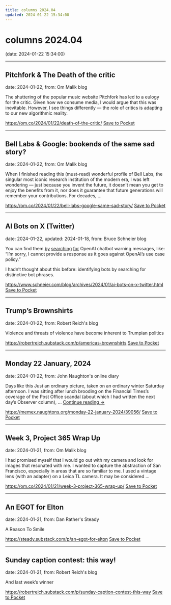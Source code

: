 ```yaml
---
title: columns 2024.04
updated: 2024-01-22 15:34:00
---
```


# columns 2024.04

(date: 2024-01-22 15:34:00)

---

## Pitchfork & The Death of the critic

date: 2024-01-22, from: Om Malik blog

The shuttering of the popular music website Pitchfork has led to a eulogy for the critic. Given how we consume media, I would argue that this was inevitable. However, I see things differently — the role of critics is adapting to our new algorithmic reality.

<span class="feed-item-link">
<a href="https://om.co/2024/01/22/death-of-the-critic/">https://om.co/2024/01/22/death-of-the-critic/</a> <a href="https://getpocket.com/save" class="pocket-btn" data-lang="en" data-save-url="https://om.co/2024/01/22/death-of-the-critic/">Save to Pocket</a>
</span>

---

## Bell Labs & Google: bookends of the same sad story?

date: 2024-01-22, from: Om Malik blog

When I finished reading this&#160;(must-read) wonderful profile of Bell Labs, the singular most iconic research institution of the modern era, I was left wondering — just because you invent the future, it doesn’t mean you get to enjoy the benefits from it, nor does it guarantee that future generations will remember your contributions. For decades, &#8230;

<span class="feed-item-link">
<a href="https://om.co/2024/01/22/bell-labs-google-same-sad-story/">https://om.co/2024/01/22/bell-labs-google-same-sad-story/</a> <a href="https://getpocket.com/save" class="pocket-btn" data-lang="en" data-save-url="https://om.co/2024/01/22/bell-labs-google-same-sad-story/">Save to Pocket</a>
</span>

---

## AI Bots on X (Twitter)

date: 2024-01-22, updated: 2024-01-18, from: Bruce Schneier blog

<p>You can find them <a href="https://techcrunch.com/2024/01/10/it-sure-looks-like-x-twitter-has-a-verified-bot-problem/">by</a> <a href="https://mastodon.social/@fromjason/111728926755691690">searching</a> <a href="https://nitter.net/HeidiOwens74085/status/1744962089758687516#m">for</a> OpenAI chatbot warning messages, like: &#8220;I&#8217;m sorry, I cannot provide a response as it goes against OpenAI&#8217;s use case policy.&#8221;</p>
<p>I hadn&#8217;t thought about this before: identifying bots by searching for distinctive bot phrases.</p>


<span class="feed-item-link">
<a href="https://www.schneier.com/blog/archives/2024/01/ai-bots-on-x-twitter.html">https://www.schneier.com/blog/archives/2024/01/ai-bots-on-x-twitter.html</a> <a href="https://getpocket.com/save" class="pocket-btn" data-lang="en" data-save-url="https://www.schneier.com/blog/archives/2024/01/ai-bots-on-x-twitter.html">Save to Pocket</a>
</span>

---

## Trump’s Brownshirts 

date: 2024-01-22, from: Robert Reich's blog

Violence and threats of violence have become inherent to Trumpian politics

<span class="feed-item-link">
<a href="https://robertreich.substack.com/p/americas-brownshirts">https://robertreich.substack.com/p/americas-brownshirts</a> <a href="https://getpocket.com/save" class="pocket-btn" data-lang="en" data-save-url="https://robertreich.substack.com/p/americas-brownshirts">Save to Pocket</a>
</span>

---

## Monday 22 January, 2024

date: 2024-01-22, from: John Naughton's online diary

Days like this Just an ordinary picture, taken on an ordinary winter Saturday afternoon. I was sitting after lunch brooding on the Financial Times’s coverage of the Post Office scandal (about which I had written the next day’s Observer column), &#8230; <a href="https://memex.naughtons.org/monday-22-january-2024/39056/">Continue reading <span class="meta-nav">&#8594;</span></a>

<span class="feed-item-link">
<a href="https://memex.naughtons.org/monday-22-january-2024/39056/">https://memex.naughtons.org/monday-22-january-2024/39056/</a> <a href="https://getpocket.com/save" class="pocket-btn" data-lang="en" data-save-url="https://memex.naughtons.org/monday-22-january-2024/39056/">Save to Pocket</a>
</span>

---

## Week 3, Project 365 Wrap Up

date: 2024-01-21, from: Om Malik blog

I had promised myself that I would go out with my camera and look for images that resonated with me. I wanted to capture the abstraction of San Francisco, especially in areas that are so familiar to me. I used a vintage lens (with an adapter) on a Leica TL camera. It may be considered &#8230;

<span class="feed-item-link">
<a href="https://om.co/2024/01/21/week-3-project-365-wrap-up/">https://om.co/2024/01/21/week-3-project-365-wrap-up/</a> <a href="https://getpocket.com/save" class="pocket-btn" data-lang="en" data-save-url="https://om.co/2024/01/21/week-3-project-365-wrap-up/">Save to Pocket</a>
</span>

---

## An EGOT for Elton

date: 2024-01-21, from: Dan Rather's Steady

A Reason To Smile

<span class="feed-item-link">
<a href="https://steady.substack.com/p/an-egot-for-elton">https://steady.substack.com/p/an-egot-for-elton</a> <a href="https://getpocket.com/save" class="pocket-btn" data-lang="en" data-save-url="https://steady.substack.com/p/an-egot-for-elton">Save to Pocket</a>
</span>

---

## Sunday caption contest: this way!

date: 2024-01-21, from: Robert Reich's blog

And last week&#8217;s winner

<span class="feed-item-link">
<a href="https://robertreich.substack.com/p/sunday-caption-contest-this-way">https://robertreich.substack.com/p/sunday-caption-contest-this-way</a> <a href="https://getpocket.com/save" class="pocket-btn" data-lang="en" data-save-url="https://robertreich.substack.com/p/sunday-caption-contest-this-way">Save to Pocket</a>
</span>



<script type="text/javascript">!function(d,i){if(!d.getElementById(i)){var j=d.createElement("script");j.id=i;j.src="https://widgets.getpocket.com/v1/j/btn.js?v=1";var w=d.getElementById(i);d.body.appendChild(j);}}(document,"pocket-btn-js");</script>

